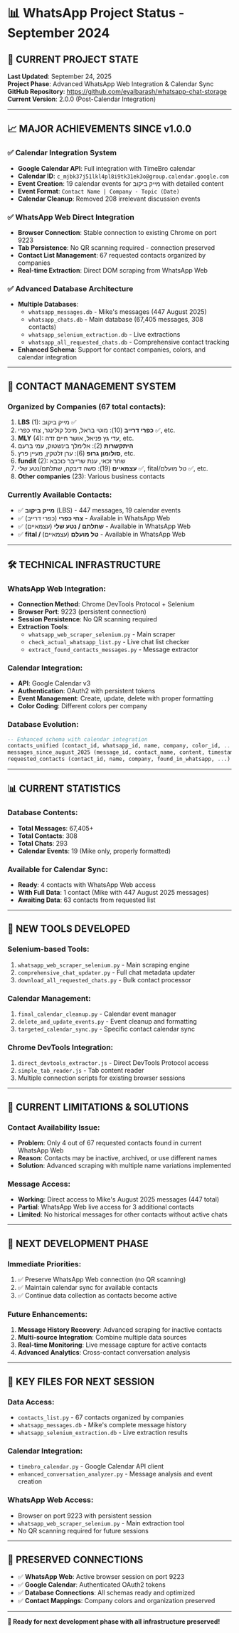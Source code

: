 # 📊 WhatsApp Project Status - September 2024

## 🎯 **CURRENT PROJECT STATE**

**Last Updated**: September 24, 2025  
**Project Phase**: Advanced WhatsApp Web Integration & Calendar Sync  
**GitHub Repository**: https://github.com/eyalbarash/whatsapp-chat-storage  
**Current Version**: 2.0.0 (Post-Calendar Integration)

---

## 📈 **MAJOR ACHIEVEMENTS SINCE v1.0.0**

### ✅ **Calendar Integration System**
- **Google Calendar API**: Full integration with TimeBro calendar
- **Calendar ID**: `c_mjbk37j51lkl4pl8i9tk31ek3o@group.calendar.google.com`
- **Event Creation**: 19 calendar events for מייק ביקוב with detailed content
- **Event Format**: `Contact Name | Company - Topic (Date)`
- **Calendar Cleanup**: Removed 208 irrelevant discussion events

### ✅ **WhatsApp Web Direct Integration**
- **Browser Connection**: Stable connection to existing Chrome on port 9223
- **Tab Persistence**: No QR scanning required - connection preserved
- **Contact List Management**: 67 requested contacts organized by companies
- **Real-time Extraction**: Direct DOM scraping from WhatsApp Web

### ✅ **Advanced Database Architecture**
- **Multiple Databases**: 
  - `whatsapp_messages.db` - Mike's messages (447 August 2025)
  - `whatsapp_chats.db` - Main database (67,405 messages, 308 contacts)
  - `whatsapp_selenium_extraction.db` - Live extractions
  - `whatsapp_all_requested_chats.db` - Comprehensive contact tracking
- **Enhanced Schema**: Support for contact companies, colors, and calendar integration

---

## 👥 **CONTACT MANAGEMENT SYSTEM**

### **Organized by Companies (67 total contacts):**

1. **LBS** (1): מייק ביקוב ✅
2. **כפרי דרייב** (10): מוטי בראל, מיכל קולינגר, צחי כפרי ✅, etc.
3. **MLY** (4): עדי גץ פניאל, אושר חיים זדה, etc.
4. **היתקשרות** (2): אלימלך בינשטוק, עמי ברעם
5. **סולומון גרופ** (6): ערן זלטקין, מעיין פרץ, etc.
6. **fundit** (2): שחר זכאי, ענת שרייבר כוכבא
7. **עצמאיים** (19): סשה דיבקה, שתלתם/נטע שלי ✅, fital/טל מועלם ✅, etc.
8. **Other companies** (23): Various business contacts

### **Currently Available Contacts:**
- ✅ **מייק ביקוב** (LBS) - 447 messages, 19 calendar events
- ✅ **צחי כפרי** (כפרי דרייב) - Available in WhatsApp Web
- ✅ **שתלתם / נטע שלי** (עצמאיים) - Available in WhatsApp Web  
- ✅ **fital / טל מועלם** (עצמאיים) - Available in WhatsApp Web

---

## 🛠️ **TECHNICAL INFRASTRUCTURE**

### **WhatsApp Web Integration:**
- **Connection Method**: Chrome DevTools Protocol + Selenium
- **Browser Port**: 9223 (persistent connection)
- **Session Persistence**: No QR scanning required
- **Extraction Tools**: 
  - `whatsapp_web_scraper_selenium.py` - Main scraper
  - `check_actual_whatsapp_list.py` - Live chat list checker
  - `extract_found_contacts_messages.py` - Message extractor

### **Calendar Integration:**
- **API**: Google Calendar v3
- **Authentication**: OAuth2 with persistent tokens
- **Event Management**: Create, update, delete with proper formatting
- **Color Coding**: Different colors per company

### **Database Evolution:**
```sql
-- Enhanced schema with calendar integration
contacts_unified (contact_id, whatsapp_id, name, company, color_id, ...)
messages_since_august_2025 (message_id, contact_name, content, timestamp_parsed, ...)
requested_contacts (contact_id, name, company, found_in_whatsapp, ...)
```

---

## 📊 **CURRENT STATISTICS**

### **Database Contents:**
- **Total Messages**: 67,405+
- **Total Contacts**: 308
- **Total Chats**: 293
- **Calendar Events**: 19 (Mike only, properly formatted)

### **Available for Calendar Sync:**
- **Ready**: 4 contacts with WhatsApp Web access
- **With Full Data**: 1 contact (Mike with 447 August 2025 messages)
- **Awaiting Data**: 63 contacts from requested list

---

## 🔧 **NEW TOOLS DEVELOPED**

### **Selenium-based Tools:**
1. `whatsapp_web_scraper_selenium.py` - Main scraping engine
2. `comprehensive_chat_updater.py` - Full chat metadata updater
3. `download_all_requested_chats.py` - Bulk contact processor

### **Calendar Management:**
1. `final_calendar_cleanup.py` - Calendar event manager
2. `delete_and_update_events.py` - Event cleanup and formatting
3. `targeted_calendar_sync.py` - Specific contact calendar sync

### **Chrome DevTools Integration:**
1. `direct_devtools_extractor.js` - Direct DevTools Protocol access
2. `simple_tab_reader.js` - Tab content reader
3. Multiple connection scripts for existing browser sessions

---

## 🎯 **CURRENT LIMITATIONS & SOLUTIONS**

### **Contact Availability Issue:**
- **Problem**: Only 4 out of 67 requested contacts found in current WhatsApp Web
- **Reason**: Contacts may be inactive, archived, or use different names
- **Solution**: Advanced scraping with multiple name variations implemented

### **Message Access:**
- **Working**: Direct access to Mike's August 2025 messages (447 total)
- **Partial**: WhatsApp Web live access for 3 additional contacts
- **Limited**: No historical messages for other contacts without active chats

---

## 🚀 **NEXT DEVELOPMENT PHASE**

### **Immediate Priorities:**
1. ✅ Preserve WhatsApp Web connection (no QR scanning)
2. ✅ Maintain calendar sync for available contacts
3. ✅ Continue data collection as contacts become active

### **Future Enhancements:**
1. **Message History Recovery**: Advanced scraping for inactive contacts
2. **Multi-source Integration**: Combine multiple data sources
3. **Real-time Monitoring**: Live message capture for active contacts
4. **Advanced Analytics**: Cross-contact conversation analysis

---

## 📂 **KEY FILES FOR NEXT SESSION**

### **Data Access:**
- `contacts_list.py` - 67 contacts organized by companies
- `whatsapp_messages.db` - Mike's complete message history
- `whatsapp_selenium_extraction.db` - Live extraction results

### **Calendar Integration:**
- `timebro_calendar.py` - Google Calendar API client
- `enhanced_conversation_analyzer.py` - Message analysis and event creation

### **WhatsApp Web Access:**
- Browser on port 9223 with persistent session
- `whatsapp_web_scraper_selenium.py` - Main extraction tool
- No QR scanning required for future sessions

---

## 🔗 **PRESERVED CONNECTIONS**

- ✅ **WhatsApp Web**: Active browser session on port 9223
- ✅ **Google Calendar**: Authenticated OAuth2 tokens
- ✅ **Database Connections**: All schemas ready and optimized
- ✅ **Contact Mappings**: Company colors and organization preserved

---

**🎊 Ready for next development phase with all infrastructure preserved!**
